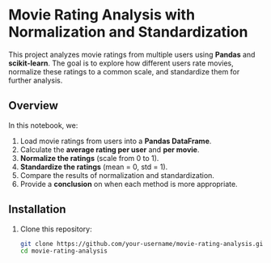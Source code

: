 # Movie Rating Analysis with Normalization and Standardization

This project analyzes movie ratings from multiple users using **Pandas** and **scikit-learn**. The goal is to explore how different users rate movies, normalize these ratings to a common scale, and standardize them for further analysis.

## Overview

In this notebook, we:

1. Load movie ratings from users into a **Pandas DataFrame**.
2. Calculate the **average rating per user** and **per movie**.
3. **Normalize the ratings** (scale from 0 to 1).
4. **Standardize the ratings** (mean = 0, std = 1).
5. Compare the results of normalization and standardization.
6. Provide a **conclusion** on when each method is more appropriate.

## Installation

1. Clone this repository:
   ```bash
   git clone https://github.com/your-username/movie-rating-analysis.git
   cd movie-rating-analysis
